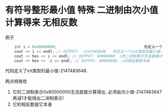 # 有符号整形最小值 特殊  二进制由次小值计算得来  无相反数

例子

```c++
    int i = 0x80000000;                                       先定义一个int类型的最小值.
    cout << i << endl; // OUTPUT: -2147483648   先定义一个int类型的最小值.
    cout << hex << i << endl; // OUTPUT: 80000000  i的二进制表示无法直接计算, 需次小值-1
    cout << hex << -i << endl; // OUTPUT: 80000000  i的相反数是本身
```

代码定义了int类型的最小值-2147483648.

两点特殊性

1.  它的二进制表示0x80000000无法直接计算得出, 必须由次小值-2147483647再减1才能得出二进制表示!
2.  它的相反数是它本身
